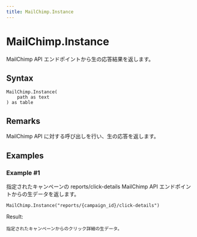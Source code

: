 ```yaml
---
title: MailChimp.Instance
---
```


# MailChimp.Instance


MailChimp API エンドポイントから生の応答結果を返します。


## Syntax

```powerquery
MailChimp.Instance(
    path as text
) as table
```


## Remarks

MailChimp API に対する呼び出しを行い、生の応答を返します。


## Examples

### Example #1 
指定されたキャンペーンの reports/click-details MailChimp API エンドポイントからの生データを返します。
```powerquery
MailChimp.Instance("reports/{campaign_id}/click-details")
```

Result: 
```powerquery
指定されたキャンペーンからのクリック詳細の生データ。
```



